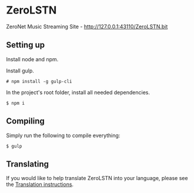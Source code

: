 # ZeroLSTN

ZeroNet Music Streaming Site - http://127.0.0.1:43110/ZeroLSTN.bit

## Setting up

Install node and npm.

Install gulp.

```
# npm install -g gulp-cli
```

In the project's root folder, install all needed dependencies.

```
$ npm i
```

## Compiling

Simply run the following to compile everything:

```
$ gulp
```

## Translating

If you would like to help translate ZeroLSTN into your language, please see the [Translation instructions](docs/translations.md).
